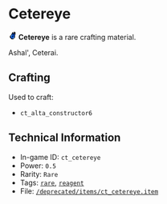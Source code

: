 # Cetereye

<img src="https://raw.githubusercontent.com/Ceterai/Enternia/main/deprecated/items/ct_cetereye.png" alt="Cetereye icon" loading="lazy" height=16px width="auto" /> **Cetereye** is a rare crafting material.

Ashal', Ceterai.

## Crafting

Used to craft:

- `ct_alta_constructor6`

## Technical Information

- In-game ID: `ct_cetereye`
- Power: `0.5`
- Rarity: `Rare`
- Tags: [`rare`](https://ceterai.github.io/MyEnternia/Wiki/Tags/Rare), [`reagent`](https://ceterai.github.io/MyEnternia/Wiki/Tags/Reagent)
- File: [`/deprecated/items/ct_cetereye.item`](https://github.com/Ceterai/Enternia/blob/main/deprecated/items/ct_cetereye.item)
